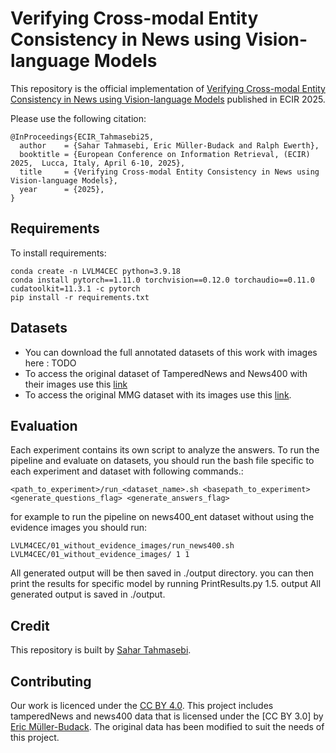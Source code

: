#  Verifying Cross-modal Entity Consistency in News using Vision-language Models
This repository is the official implementation of [Verifying Cross-modal Entity Consistency in News using Vision-language Models](https://arxiv.org/abs/2501.11403) published in ECIR 2025.

Please use the following citation:
```
@InProceedings{ECIR_Tahmasebi25,
  author    = {Sahar Tahmasebi, Eric Müller-Budack and Ralph Ewerth},
  booktitle = {European Conference on Information Retrieval, (ECIR) 2025,  Lucca, Italy, April 6-10, 2025},
  title     = {Verifying Cross-modal Entity Consistency in News using Vision-language Models},
  year      = {2025},
}
```

## Requirements

To install requirements:
```
conda create -n LVLM4CEC python=3.9.18
conda install pytorch==1.11.0 torchvision==0.12.0 torchaudio==0.11.0 cudatoolkit=11.3.1 -c pytorch
pip install -r requirements.txt
```
## Datasets
- You can download the full annotated datasets of this work with images here : TODO
- To access the original dataset of TamperedNews and News400 with their images use this [link](https://data.uni-hannover.de/dataset/tamperednews-news400-ijmir21)
- To access the original MMG dataset with its images use this [link](https://link.springer.com/chapter/10.1007/978-3-031-28238-6_14).

## Evaluation
Each experiment contains its own script to analyze the answers. To run the pipeline and evaluate on datasets, you should run the bash file specific to each experiment and dataset with following commands.:
```
<path_to_experiment>/run_<dataset_name>.sh <basepath_to_experiment> <generate_questions_flag> <generate_answers_flag>
```
for example to run the pipeline on news400_ent dataset without using the evidence images you should run:
```
LVLM4CEC/01_without_evidence_images/run_news400.sh LVLM4CEC/01_without_evidence_images/ 1 1
```

All generated output will be then saved in ./output directory. you can then print the results for specific model by running PrintResults.py
1.5. output
All generated output is saved in ./output. 

## Credit
This repository is built by [Sahar Tahmasebi](https://github.com/sahartahmasebi). 

## Contributing

Our work is licenced under the [CC BY 4.0](https://creativecommons.org/licenses/by/4.0/). This project includes tamperedNews and news400 data that is licensed under the [CC BY 3.0] by [Eric Müller-Budack](https://data.uni-hannover.de/dataset/tamperednews-news400-ijmir21). The original data has been modified to suit the needs of this project.